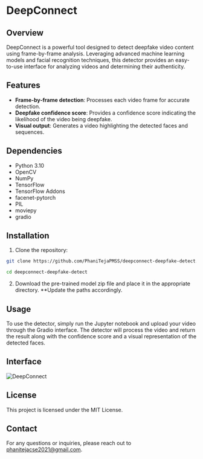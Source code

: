 # DeepConnect

## Overview

DeepConnect is a powerful tool designed to detect deepfake video content using frame-by-frame analysis. Leveraging advanced machine learning models and facial recognition techniques, this detector provides an easy-to-use interface for analyzing videos and determining their authenticity.

## Features

- **Frame-by-frame detection**: Processes each video frame for accurate detection.
- **Deepfake confidence score**: Provides a confidence score indicating the likelihood of the video being deepfake.
- **Visual output**: Generates a video highlighting the detected faces and sequences.

## Dependencies

- Python 3.10
- OpenCV
- NumPy
- TensorFlow
- TensorFlow Addons
- facenet-pytorch
- PIL
- moviepy
- gradio

## Installation

1. Clone the repository:

```bash
git clone https://github.com/PhaniTejaPMSS/deepconnect-deepfake-detect.git

cd deepconnect-deepfake-detect
```

2. Download the pre-trained model zip file and place it in the appropriate directory. **Update the paths accordingly.

## Usage

To use the detector, simply run the Jupyter notebook and upload your video through the Gradio interface. The detector will process the video and return the result along with the confidence score and a visual representation of the detected faces.

## Interface

![DeepConnect](https://github.com/PhaniTejaPMSS/deepconnect-deepfake-detect/assets/109794469/3d0da133-2fbf-441e-87ce-3e183bb71021)

## License

This project is licensed under the MIT License.

## Contact

For any questions or inquiries, please reach out to phanitejacse2021@gmail.com.
